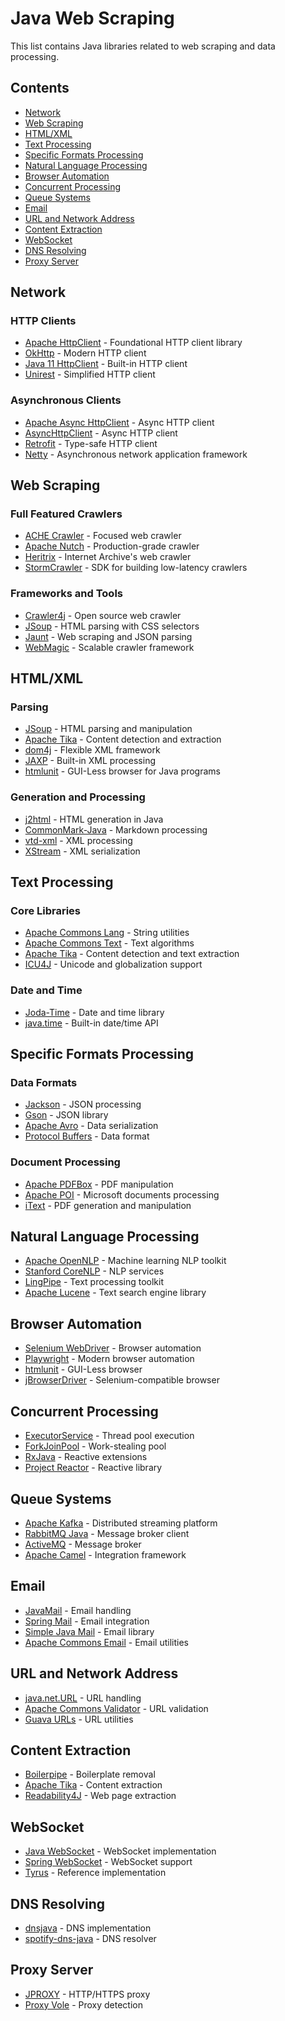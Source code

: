 # Java Web Scraping

This list contains Java libraries related to web scraping and data processing.

## Contents

* [Network](#network)
* [Web Scraping](#web-scraping)
* [HTML/XML](#htmlxml)
* [Text Processing](#text-processing)
* [Specific Formats Processing](#specific-formats-processing)
* [Natural Language Processing](#natural-language-processing)
* [Browser Automation](#browser-automation)
* [Concurrent Processing](#concurrent-processing)
* [Queue Systems](#queue-systems)
* [Email](#email)
* [URL and Network Address](#url-and-network-address)
* [Content Extraction](#content-extraction)
* [WebSocket](#websocket)
* [DNS Resolving](#dns-resolving)
* [Proxy Server](#proxy-server)

## Network

### HTTP Clients
* [Apache HttpClient](https://hc.apache.org/) - Foundational HTTP client library
* [OkHttp](https://square.github.io/okhttp/) - Modern HTTP client
* [Java 11 HttpClient](https://docs.oracle.com/en/java/javase/11/docs/api/java.net.http/java/net/http/HttpClient.html) - Built-in HTTP client
* [Unirest](https://kong.github.io/unirest-java/) - Simplified HTTP client

### Asynchronous Clients
* [Apache Async HttpClient](https://hc.apache.org/) - Async HTTP client
* [AsyncHttpClient](https://github.com/AsyncHttpClient/async-http-client) - Async HTTP client
* [Retrofit](https://square.github.io/retrofit/) - Type-safe HTTP client
* [Netty](https://netty.io/) - Asynchronous network application framework

## Web Scraping

### Full Featured Crawlers
* [ACHE Crawler](https://github.com/ViDA-NYU/ache) - Focused web crawler
* [Apache Nutch](http://nutch.apache.org/) - Production-grade crawler
* [Heritrix](https://github.com/internetarchive/heritrix3) - Internet Archive's web crawler
* [StormCrawler](http://stormcrawler.net/) - SDK for building low-latency crawlers

### Frameworks and Tools
* [Crawler4j](https://github.com/CrawlScript/crawler4j) - Open source web crawler
* [JSoup](https://jsoup.org/) - HTML parsing with CSS selectors
* [Jaunt](http://jaunt-api.com/) - Web scraping and JSON parsing
* [WebMagic](https://github.com/code4craft/webmagic) - Scalable crawler framework

## HTML/XML

### Parsing
* [JSoup](https://jsoup.org/) - HTML parsing and manipulation
* [Apache Tika](https://tika.apache.org/) - Content detection and extraction
* [dom4j](https://dom4j.github.io/) - Flexible XML framework
* [JAXP](https://docs.oracle.com/javase/tutorial/jaxp/) - Built-in XML processing
* [htmlunit](http://htmlunit.sourceforge.net/) - GUI-Less browser for Java programs

### Generation and Processing
* [j2html](https://j2html.com/) - HTML generation in Java
* [CommonMark-Java](https://github.com/commonmark/commonmark-java) - Markdown processing
* [vtd-xml](https://sourceforge.net/projects/vtd-xml/) - XML processing
* [XStream](https://x-stream.github.io/) - XML serialization

## Text Processing

### Core Libraries
* [Apache Commons Lang](https://commons.apache.org/proper/commons-lang/) - String utilities
* [Apache Commons Text](https://commons.apache.org/proper/commons-text/) - Text algorithms
* [Apache Tika](https://tika.apache.org/) - Content detection and text extraction
* [ICU4J](https://icu.unicode.org/) - Unicode and globalization support

### Date and Time
* [Joda-Time](https://www.joda.org/joda-time/) - Date and time library
* [java.time](https://docs.oracle.com/javase/8/docs/api/java/time/package-summary.html) - Built-in date/time API

## Specific Formats Processing

### Data Formats
* [Jackson](https://github.com/FasterXML/jackson) - JSON processing
* [Gson](https://github.com/google/gson) - JSON library
* [Apache Avro](https://avro.apache.org/) - Data serialization
* [Protocol Buffers](https://github.com/protocolbuffers/protobuf/tree/master/java) - Data format

### Document Processing
* [Apache PDFBox](https://pdfbox.apache.org/) - PDF manipulation
* [Apache POI](https://poi.apache.org/) - Microsoft documents processing
* [iText](https://itextpdf.com/en) - PDF generation and manipulation

## Natural Language Processing

* [Apache OpenNLP](https://opennlp.apache.org/) - Machine learning NLP toolkit
* [Stanford CoreNLP](https://stanfordnlp.github.io/CoreNLP/) - NLP services
* [LingPipe](http://alias-i.com/lingpipe/) - Text processing toolkit
* [Apache Lucene](https://lucene.apache.org/) - Text search engine library

## Browser Automation

* [Selenium WebDriver](https://www.selenium.dev/documentation/webdriver/) - Browser automation
* [Playwright](https://github.com/microsoft/playwright-java) - Modern browser automation
* [htmlunit](http://htmlunit.sourceforge.net/) - GUI-Less browser
* [jBrowserDriver](https://github.com/MachinePublishers/jBrowserDriver) - Selenium-compatible browser

## Concurrent Processing

* [ExecutorService](https://docs.oracle.com/javase/8/docs/api/java/util/concurrent/ExecutorService.html) - Thread pool execution
* [ForkJoinPool](https://docs.oracle.com/javase/8/docs/api/java/util/concurrent/ForkJoinPool.html) - Work-stealing pool
* [RxJava](https://github.com/ReactiveX/RxJava) - Reactive extensions
* [Project Reactor](https://projectreactor.io/) - Reactive library

## Queue Systems

* [Apache Kafka](https://kafka.apache.org/) - Distributed streaming platform
* [RabbitMQ Java](https://www.rabbitmq.com/java-client.html) - Message broker client
* [ActiveMQ](https://activemq.apache.org/) - Message broker
* [Apache Camel](https://camel.apache.org/) - Integration framework

## Email

* [JavaMail](https://javaee.github.io/javamail/) - Email handling
* [Spring Mail](https://docs.spring.io/spring-framework/docs/current/reference/html/integration.html#mail) - Email integration
* [Simple Java Mail](http://www.simplejavamail.org/) - Email library
* [Apache Commons Email](https://commons.apache.org/proper/commons-email/) - Email utilities

## URL and Network Address

* [java.net.URL](https://docs.oracle.com/javase/8/docs/api/java/net/URL.html) - URL handling
* [Apache Commons Validator](https://commons.apache.org/proper/commons-validator/) - URL validation
* [Guava URLs](https://github.com/google/guava/wiki/StringsExplained#urls) - URL utilities

## Content Extraction

* [Boilerpipe](https://github.com/kohlschutter/boilerpipe) - Boilerplate removal
* [Apache Tika](https://tika.apache.org/) - Content extraction
* [Readability4J](https://github.com/dankito/Readability4J) - Web page extraction

## WebSocket

* [Java WebSocket](https://github.com/TooTallNate/Java-WebSocket) - WebSocket implementation
* [Spring WebSocket](https://docs.spring.io/spring-framework/docs/current/reference/html/web.html#websocket) - WebSocket support
* [Tyrus](https://tyrus-project.github.io/) - Reference implementation

## DNS Resolving

* [dnsjava](https://github.com/dnsjava/dnsjava) - DNS implementation
* [spotify-dns-java](https://github.com/spotify/dns-java) - DNS resolver

## Proxy Server

* [JPROXY](https://github.com/Atsushi2049/JPROXY) - HTTP/HTTPS proxy
* [Proxy Vole](https://github.com/MarkusBernhardt/proxy-vole) - Proxy detection
